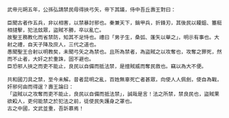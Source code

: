     武帝元朔五年，公孫弘請禁民毋得挾弓矢，帝下其議，侍中吾丘壽王對曰：

    臣聞古者作五兵，非以相害，以禁暴討邪也。秦兼天下，銷甲兵，折鋒刃，其後民以耰鉏、箠梃相撻擊，犯法玆眾，盜賊不勝，卒以亂亡。
    故聖王務教化而省禁防，知其不足恃也。禮曰「男子生，桑弧、蓬矢以舉之」，明示有事也。大射之禮，自天子降及庶人，三代之道也。
    愚聞聖王合射以明教矣，未聞弓矢之為禁也。且所為禁者，為盜賊之以攻奪也，攻奪之罪死，然而不止者，大奸之於重誅，固不避也。
    臣恐邪人挾之而吏不能止，良民以自備而抵法禁，是擅賊威而奪民救也。竊以為大不便。

    共和國刀具之禁，至今未解。昔者昆明之亂，百姓無辜死亡者甚眾，向使人人佩劍，使自為戰，奸邪何由而得逞？壽王論曰：
    「盜賊以之攻奪而吏不能止，良民以自備而抵法禁」，誠哉是言！法之所禁，禁良民也，盜賊果欲殺人，吏何能禁之於犯法之前，徒使民失護身之罩也。
    古之中國，文武並重，吾訢慕焉！
